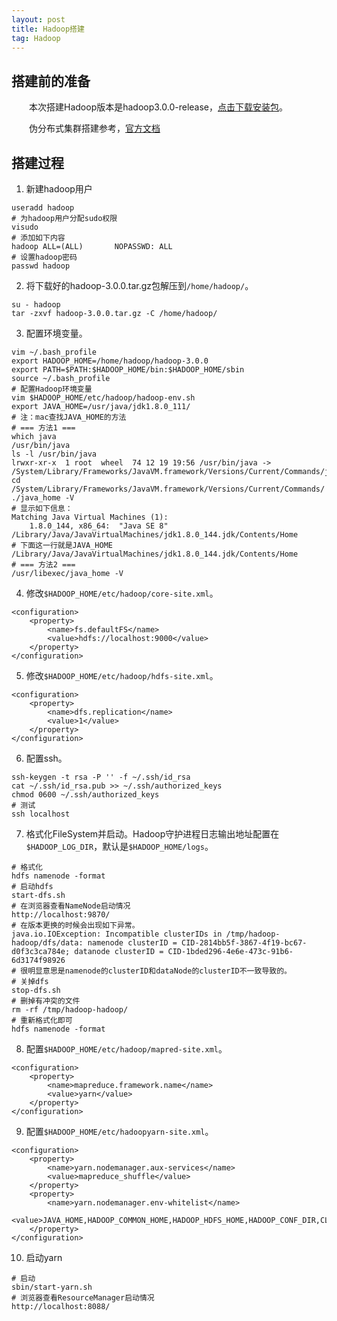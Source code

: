 ```yaml
---
layout: post
title: Hadoop搭建
tag: Hadoop
---
```


## 搭建前的准备
　　本次搭建Hadoop版本是hadoop3.0.0-release，[点击下载安装包](http://www.apache.org/dyn/closer.cgi/hadoop/common/hadoop-3.0.0/hadoop-3.0.0.tar.gz)。

　　伪分布式集群搭建参考，[官方文档](http://hadoop.apache.org/docs/r3.0.0/hadoop-project-dist/hadoop-common/SingleCluster.html)

## 搭建过程
1. 新建hadoop用户
```shell
useradd hadoop
# 为hadoop用户分配sudo权限
visudo
# 添加如下内容
hadoop ALL=(ALL)       NOPASSWD: ALL
# 设置hadoop密码
passwd hadoop
```
2. 将下载好的hadoop-3.0.0.tar.gz包解压到`/home/hadoop/`。
```shell
su - hadoop 
tar -zxvf hadoop-3.0.0.tar.gz -C /home/hadoop/
```
3. 配置环境变量。
```shell
vim ~/.bash_profile
export HADOOP_HOME=/home/hadoop/hadoop-3.0.0
export PATH=$PATH:$HADOOP_HOME/bin:$HADOOP_HOME/sbin
source ~/.bash_profile
# 配置Hadoop环境变量
vim $HADOOP_HOME/etc/hadoop/hadoop-env.sh
export JAVA_HOME=/usr/java/jdk1.8.0_111/
# 注：mac查找JAVA_HOME的方法
# === 方法1 ===
which java
/usr/bin/java
ls -l /usr/bin/java
lrwxr-xr-x  1 root  wheel  74 12 19 19:56 /usr/bin/java -> /System/Library/Frameworks/JavaVM.framework/Versions/Current/Commands/java
cd /System/Library/Frameworks/JavaVM.framework/Versions/Current/Commands/
./java_home -V
# 显示如下信息：
Matching Java Virtual Machines (1):
    1.8.0_144, x86_64:	"Java SE 8"	/Library/Java/JavaVirtualMachines/jdk1.8.0_144.jdk/Contents/Home
# 下面这一行就是JAVA_HOME
/Library/Java/JavaVirtualMachines/jdk1.8.0_144.jdk/Contents/Home
# === 方法2 ===
/usr/libexec/java_home -V
```
4. 修改`$HADOOP_HOME/etc/hadoop/core-site.xml`。
```shell
<configuration>
    <property>
        <name>fs.defaultFS</name>
        <value>hdfs://localhost:9000</value>
    </property>
</configuration>
```
5. 修改`$HADOOP_HOME/etc/hadoop/hdfs-site.xml`。
```shell
<configuration>
    <property>
        <name>dfs.replication</name>
        <value>1</value>
    </property>
</configuration>
```
6. 配置ssh。
```shell
ssh-keygen -t rsa -P '' -f ~/.ssh/id_rsa
cat ~/.ssh/id_rsa.pub >> ~/.ssh/authorized_keys
chmod 0600 ~/.ssh/authorized_keys
# 测试
ssh localhost
```
7. 格式化FileSystem并启动。Hadoop守护进程日志输出地址配置在`$HADOOP_LOG_DIR`，默认是`$HADOOP_HOME/logs`。
```shell
# 格式化
hdfs namenode -format
# 启动hdfs
start-dfs.sh
# 在浏览器查看NameNode启动情况
http://localhost:9870/
# 在版本更换的时候会出现如下异常。
java.io.IOException: Incompatible clusterIDs in /tmp/hadoop-hadoop/dfs/data: namenode clusterID = CID-2814bb5f-3867-4f19-bc67-d0f3c3ca784e; datanode clusterID = CID-1bded296-4e6e-473c-91b6-6d3174f98926
# 很明显意思是namenode的clusterID和dataNode的clusterID不一致导致的。
# 关掉dfs
stop-dfs.sh
# 删掉有冲突的文件
rm -rf /tmp/hadoop-hadoop/
# 重新格式化即可
hdfs namenode -format
```
8. 配置`$HADOOP_HOME/etc/hadoop/mapred-site.xml`。
```shell
<configuration>
    <property>
        <name>mapreduce.framework.name</name>
        <value>yarn</value>
    </property>
</configuration>
```
9. 配置`$HADOOP_HOME/etc/hadoopyarn-site.xml`。
```shell
<configuration>
    <property>
        <name>yarn.nodemanager.aux-services</name>
        <value>mapreduce_shuffle</value>
    </property>
    <property>
        <name>yarn.nodemanager.env-whitelist</name>
        <value>JAVA_HOME,HADOOP_COMMON_HOME,HADOOP_HDFS_HOME,HADOOP_CONF_DIR,CLASSPATH_PREPEND_DISTCACHE,HADOOP_YARN_HOME,HADOOP_MAPRED_HOME</value>
    </property>
</configuration>
```
10. 启动yarn
```shell
# 启动
sbin/start-yarn.sh
# 浏览器查看ResourceManager启动情况 
http://localhost:8088/
```